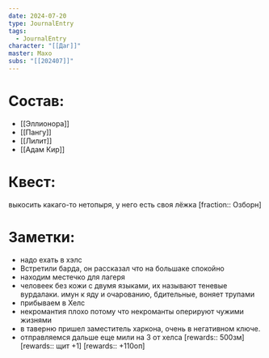 ```yaml
---
date: 2024-07-20
type: JournalEntry
tags:
  - JournalEntry
character: "[[Даг]]"
master: Махо
subs: "[[202407]]"
---
```

# Состав:
- [[Эллионора]]
- [[Пангу]]
- [[Лилит]]
- [[Адам Кир]]
# Квест:
выкосить какаго-то нетопыря, у него есть своя лёжка
[fraction:: Озборн]
# Заметки:
- надо ехать в хэлс
- Встретили барда, он рассказал что на большаке спокойно
- находим местечко для лагеря
- человеек без кожи с двумя языками, их называют теневые вурдалаки. имун к яду и очарованию, бдительные, воняет трупами
- прибываем в Хелс
- некромантия плохо потому что некроманты оперируют чужими жизнями
- в таверню пришел заместитель харкона, очень в негативном ключе.
- отправляемся дальше еще мили на 3 от хелса
[rewards:: 500зм]
[rewards:: щит +1]
[rewards:: +110оп]
